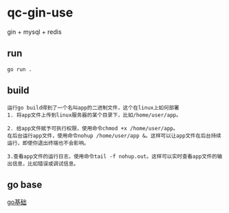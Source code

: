 # qc-gin-use
gin + mysql + redis 


## run
```
go run .

```

## build
```
运行go build得到了一个名叫app的二进制文件，这个在linux上如何部署
1. 将app文件上传到linux服务器的某个目录下，比如/home/user/app。

2. 给app文件赋予可执行权限，使用命令chmod +x /home/user/app。
在后台运行app文件，使用命令nohup /home/user/app &。这样可以让app文件在后台持续运行，即使你退出终端也不会影响。

3.查看app文件的运行日志，使用命令tail -f nohup.out。这样可以实时查看app文件的输出信息，比如错误或调试信息。

```



## go base
[go基础](https://github.com/canwhite/qc-go-use)